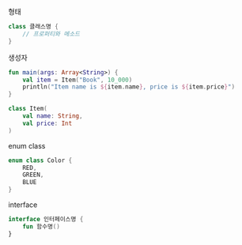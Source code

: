 형태
```kotlin
class 클래스명 {
    // 프로퍼티와 메소드
}
```

생성자
```kotlin
fun main(args: Array<String>) {
    val item = Item("Book", 10_000)
    println("Item name is ${item.name}, price is ${item.price}")
}

class Item(
    val name: String,
    val price: Int
)
```

enum class
```kotlin
enum class Color {
    RED,
    GREEN,
    BLUE
}
```

interface
```kotlin
interface 인터페이스명 {
    fun 함수명()
}
```